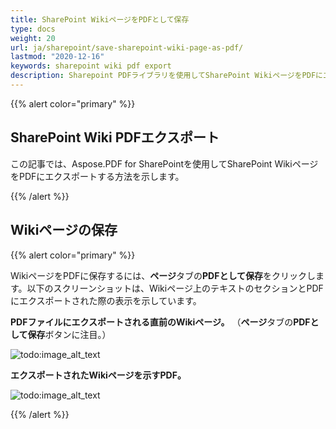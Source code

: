 ```yaml
---
title: SharePoint WikiページをPDFとして保存
type: docs
weight: 20
url: ja/sharepoint/save-sharepoint-wiki-page-as-pdf/
lastmod: "2020-12-16"
keywords: sharepoint wiki pdf export
description: Sharepoint PDFライブラリを使用してSharePoint WikiページをPDFにエクスポートできます。
---
```


{{% alert color="primary" %}}

## SharePoint Wiki PDFエクスポート

この記事では、Aspose.PDF for SharePointを使用してSharePoint WikiページをPDFにエクスポートする方法を示します。

{{% /alert %}}
## **Wikiページの保存**

{{% alert color="primary" %}}

WikiページをPDFに保存するには、**ページ**タブの**PDFとして保存**をクリックします。以下のスクリーンショットは、Wikiページ上のテキストのセクションとPDFにエクスポートされた際の表示を示しています。

**PDFファイルにエクスポートされる直前のWikiページ。** （**ページ**タブの**PDFとして保存**ボタンに注目。）

![todo:image_alt_text](save-sharepoint-wiki-page-as-pdf_1.png)

**エクスポートされたWikiページを示すPDF。**

![todo:image_alt_text](save-sharepoint-wiki-page-as-pdf_2.png)

{{% /alert %}}
